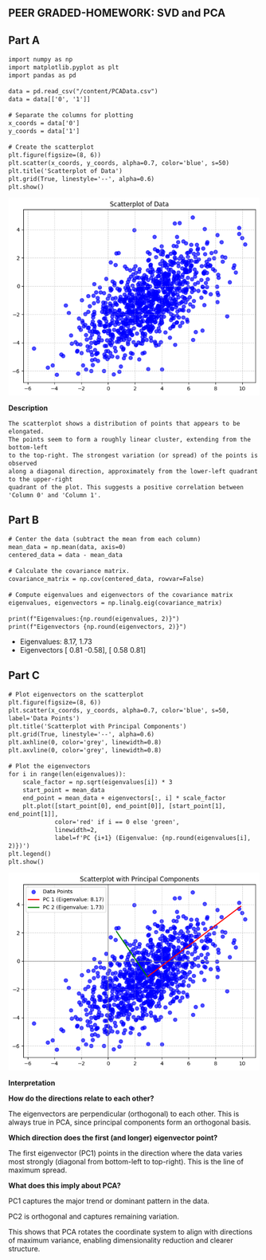 ## PEER GRADED-HOMEWORK: SVD and PCA

## Part A
```
import numpy as np
import matplotlib.pyplot as plt
import pandas as pd 

data = pd.read_csv("/content/PCAData.csv")
data = data[['0', '1']]

# Separate the columns for plotting
x_coords = data['0']
y_coords = data['1']

# Create the scatterplot
plt.figure(figsize=(8, 6))
plt.scatter(x_coords, y_coords, alpha=0.7, color='blue', s=50)
plt.title('Scatterplot of Data')
plt.grid(True, linestyle='--', alpha=0.6)
plt.show()
```
![](https://raw.githubusercontent.com/MishraSubash/imageCollection/refs/heads/main/Fig1.png)

**Description**

    The scatterplot shows a distribution of points that appears to be elongated. 
    The points seem to form a roughly linear cluster, extending from the bottom-left
    to the top-right. The strongest variation (or spread) of the points is observed
    along a diagonal direction, approximately from the lower-left quadrant to the upper-right 
    quadrant of the plot. This suggests a positive correlation between 'Column 0' and 'Column 1'.

## Part B

```
# Center the data (subtract the mean from each column)
mean_data = np.mean(data, axis=0)
centered_data = data - mean_data

# Calculate the covariance matrix.
covariance_matrix = np.cov(centered_data, rowvar=False)

# Compute eigenvalues and eigenvectors of the covariance matrix
eigenvalues, eigenvectors = np.linalg.eig(covariance_matrix)

print(f"Eigenvalues:{np.round(eigenvalues, 2)}")
print(f"Eigenvectors {np.round(eigenvectors, 2)}")
```
- Eigenvalues:  8.17, 1.73
- Eigenvectors  [ 0.81 -0.58],  [ 0.58  0.81]


## Part C
```
# Plot eigenvectors on the scatterplot
plt.figure(figsize=(8, 6))
plt.scatter(x_coords, y_coords, alpha=0.7, color='blue', s=50, label='Data Points')
plt.title('Scatterplot with Principal Components')
plt.grid(True, linestyle='--', alpha=0.6)
plt.axhline(0, color='grey', linewidth=0.8)
plt.axvline(0, color='grey', linewidth=0.8)

# Plot the eigenvectors
for i in range(len(eigenvalues)):
    scale_factor = np.sqrt(eigenvalues[i]) * 3
    start_point = mean_data
    end_point = mean_data + eigenvectors[:, i] * scale_factor
    plt.plot([start_point[0], end_point[0]], [start_point[1], end_point[1]],
             color='red' if i == 0 else 'green',
             linewidth=2,
             label=f'PC {i+1} (Eigenvalue: {np.round(eigenvalues[i], 2)})')
plt.legend()
plt.show()
```
![](https://raw.githubusercontent.com/MishraSubash/imageCollection/refs/heads/main/Fig2.png)

**Interpretation**

**How do the directions relate to each other?**

The eigenvectors are perpendicular (orthogonal) to each other.
This is always true in PCA, since principal components form an orthogonal basis.

**Which direction does the first (and longer) eigenvector point?**

The first eigenvector (PC1) points in the direction where the data varies most strongly (diagonal from bottom-left to top-right). This is the line of maximum spread.

**What does this imply about PCA?**

PC1 captures the major trend or dominant pattern in the data.

PC2 is orthogonal and captures remaining variation.

This shows that PCA rotates the coordinate system to align with directions of maximum variance, enabling dimensionality reduction and clearer structure.
